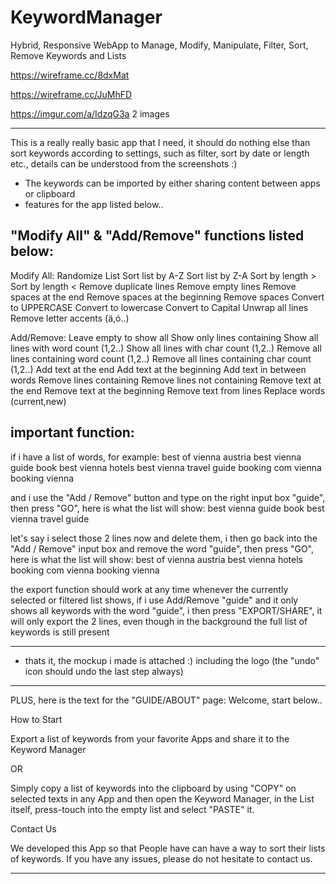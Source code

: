 # KeywordManager
Hybrid, Responsive WebApp to Manage, Modify, Manipulate, Filter, Sort, Remove Keywords and Lists

https://wireframe.cc/8dxMat

https://wireframe.cc/JuMhFD

https://imgur.com/a/IdzqG3a 2 images

----------------------------

This is a really really basic app that I need, it should do nothing else than sort keywords according to settings, such as filter, sort by date or length etc., details can be understood from the screenshots :)

- The keywords can be imported by either sharing content between apps or clipboard
- features for the app listed below..


"Modify All" & "Add/Remove" functions listed below:
----------------------------

Modify All:
Randomize List
Sort list by A-Z
Sort list by Z-A
Sort by length >
Sort by length <
Remove duplicate lines
Remove empty lines
Remove spaces at the end
Remove spaces at the beginning
Remove spaces
Convert to UPPERCASE
Convert to lowercase
Convert to Capital
Unwrap all lines
Remove letter accents (ä,ó..)

Add/Remove:
Leave empty to show all
Show only lines containing
Show all lines with word count (1,2..)
Show all lines with char count (1,2..)
Remove all lines containing word count (1,2..)
Remove all lines containing char count (1,2..)
Add text at the end
Add text at the beginning
Add text in between words
Remove lines containing
Remove lines not containing
Remove text at the end
Remove text at the beginning
Remove text from lines
Replace words (current,new)


important function:
----------------------------

if i have a list of words, for example:
best of vienna austria
best vienna guide book
best vienna hotels
best vienna travel guide
booking com vienna
booking vienna

and i use the "Add / Remove" button and type on the right input box "guide", then press "GO", here is what the list will show:
best vienna guide book
best vienna travel guide

let's say i select those 2 lines now and delete them, i then go back into the "Add / Remove" input box and remove the word "guide", then press "GO", here is what the list will show:
best of vienna austria
best vienna hotels
booking com vienna
booking vienna

the export function should work at any time whenever the currently selected or filtered list shows, if i use Add/Remove "guide" and it only shows all keywords with the word "guide", i then press "EXPORT/SHARE", it will only export the 2 lines, even though in the background the full list of keywords is still present

---------------------------

- thats it, the mockup i made is attached :) including the logo
(the "undo" icon should undo the last step always)

---------------------------
PLUS, here is the text for the "GUIDE/ABOUT" page:
Welcome, start below..

How to Start

Export a list of keywords from your favorite Apps and share it to the Keyword Manager

OR

Simply copy a list of keywords into the clipboard by using "COPY" on selected texts in any App and then open the Keyword Manager, in the List itself, press-touch into the empty list and select "PASTE" it.

Contact Us

We developed this App so that People have can have a way to sort their lists of keywords. If you have any issues, please do not hesitate to contact us.

---------------------------
